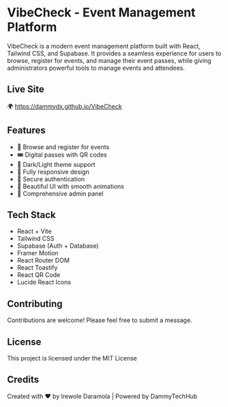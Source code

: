 # VibeCheck - Event Management Platform

VibeCheck is a modern event management platform built with React, Tailwind CSS, and Supabase. It provides a seamless experience for users to browse, register for events, and manage their event passes, while giving administrators powerful tools to manage events and attendees.

## Live Site
🌍 https://dammydx.github.io/VibeCheck

## Features

- 🎫 Browse and register for events
- 🎟️ Digital passes with QR codes
- 🌙 Dark/Light theme support
- 📱 Fully responsive design
- 🔐 Secure authentication
- 🎨 Beautiful UI with smooth animations
- 👑 Comprehensive admin panel

## Tech Stack

- React + Vite
- Tailwind CSS
- Supabase (Auth + Database)
- Framer Motion
- React Router DOM
- React Toastify
- React QR Code
- Lucide React Icons



## Contributing

Contributions are welcome! Please feel free to submit a message.

## License

This project is licensed under the MIT License 

## Credits

Created with ❤️ by Irewole Daramola | Powered by DammyTechHub